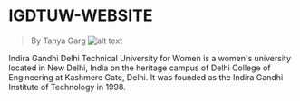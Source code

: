 # IGDTUW-WEBSITE
>By Tanya Garg
![alt text](https://github.com/tanyagarg2509/IGDTUW-WEBSITE/blob/master/frontView.png)

Indira Gandhi Delhi Technical University for Women is a women's university located in New Delhi, India on the heritage campus of Delhi College of Engineering at Kashmere Gate, Delhi. It was founded as the Indira Gandhi Institute of Technology in 1998.
